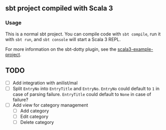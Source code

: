 ## sbt project compiled with Scala 3

### Usage

This is a normal sbt project. You can compile code with `sbt compile`, run it with `sbt run`, and `sbt console` will start a Scala 3 REPL.

For more information on the sbt-dotty plugin, see the
[scala3-example-project](https://github.com/scala/scala3-example-project/blob/main/README.md).

## TODO

- [ ] Add integration with anilist/mal
- [ ] Split `EntryNo` into `EntryTitle` and `EntryNo`. `EntryNo` could default to `1` in case of parsing failure. `EntryTitle` could default to `None` in case of failure?
- [ ] Add view for category management
  - [ ] Add category
  - [ ] Edit category
  - [ ] Delete category

